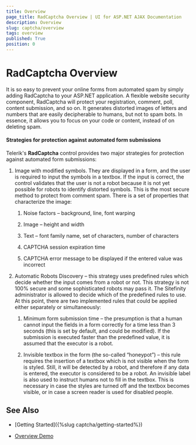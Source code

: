 ```yaml
---
title: Overview
page_title: RadCaptcha Overview | UI for ASP.NET AJAX Documentation
description: Overview
slug: captcha/overview
tags: overview
published: True
position: 0
---
```


# RadCaptcha Overview

It is so easy to prevent your online forms from automated spam by simply adding RadCaptcha to your ASP.NET application. A flexible website security component, RadCaptcha will protect your registration, comment, poll, content submission, and so on. It generates distorted images of letters and numbers that are easily decipherable to humans, but not to spam bots. In essence, it allows you to focus on your code or content, instead of on deleting spam.

#### Strategies for protection against automated form submissions

Telerik's **RadCaptcha** control provides two major strategies for protection against automated form submissions:

1. Image with modified symbols. They are displayed in a form, and the user is required to input the symbols in a textbox. If the input is correct, the control validates that the user is not a robot because it is not yet possible for robots to identify distorted symbols. This is the most secure method to protect from comment spam. There is a set of properties that characterize the image:
	
	1. Noise factors – background, line, font warping
	
	1. Image – height and width
	
	1. Text – font family name, set of characters, number of characters
	
	1. CAPTCHA session expiration time
	
	1. CAPTCHA error message to be displayed if the entered value was incorrect
	
1. Automatic Robots Discovery – this strategy uses predefined rules which decide whether the input comes from a robot or not. This strategy is not 100% secure and some sophisticated robots may pass it. The Sitefinity administrator is allowed to decide which of the predefined rules to use. At this point, there are two implemented rules that could be applied either separately or simultaneously:
	
	1. Minimum form submission time – the presumption is that a human cannot input the fields in a form correctly for a time less than 3 seconds (this is set by default, and could be modified). If the submission is executed faster than the predefined value, it is assumed that the executor is a robot.
	
	1. Invisible textbox in the form (the so-called “honeypot”) – this rule requires the insertion of a textbox which is not visible when the form is styled. Still, it will be detected by a robot, and therefore if any data is entered, the executor is considered to be a robot. An invisible label is also used to instruct humans not to fill in the textbox. This is necessary in case the styles are turned off and the textbox becomes visible, or in case a screen reader is used for disabled people.

## See Also

* [Getting Started]({%slug captcha/getting-started%})

* [Overview Demo](https://demos.telerik.com/aspnet-ajax/captcha/examples/overview/defaultcs.aspx)

